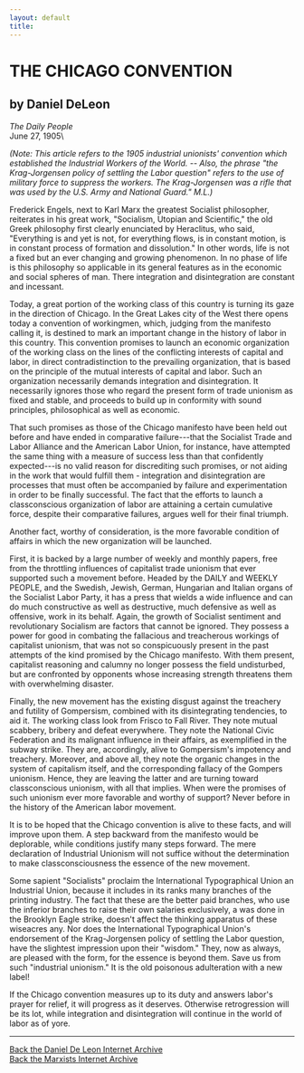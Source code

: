 ```yaml
---
layout: default
title: 
---
```

# THE CHICAGO CONVENTION

## by Daniel DeLeon

*The Daily People*\
June 27, 1905\

*(Note: This article refers to the 1905 industrial unionists' convention
which established the Industrial Workers of the World. \-- Also, the
phrase "the Krag-Jorgensen policy of settling the Labor question" refers
to the use of military force to suppress the workers. The Krag-Jorgensen
was a rifle that was used by the U.S. Army and National Guard." M.L.)*

Frederick Engels, next to Karl Marx the greatest Socialist philosopher,
reiterates in his great work, "Socialism, Utopian and Scientific," the
old Greek philosophy first clearly enunciated by Heraclitus, who said,
"Everything is and yet is not, for everything flows, is in constant
motion, is in constant process of formation and dissolution." In other
words, life is not a fixed but an ever changing and growing phenomenon.
In no phase of life is this philosophy so applicable in its general
features as in the economic and social spheres of man. There integration
and disintegration are constant and incessant.

Today, a great portion of the working class of this country is turning
its gaze in the direction of Chicago. In the Great Lakes city of the
West there opens today a convention of workingmen, which, judging from
the manifesto calling it, is destined to mark an important change in the
history of labor in this country. This convention promises to launch an
economic organization of the working class on the lines of the
conflicting interests of capital and labor, in direct contradistinction
to the prevailing organization, that is based on the principle of the
mutual interests of capital and labor. Such an organization necessarily
demands integration and disintegration. It necessarily ignores those who
regard the present form of trade unionism as fixed and stable, and
proceeds to build up in conformity with sound principles, philosophical
as well as economic.

That such promises as those of the Chicago manifesto have been held out
before and have ended in comparative failure---that the Socialist Trade
and Labor Alliance and the American Labor Union, for instance, have
attempted the same thing with a measure of success less than that
confidently expected---is no valid reason for discrediting such
promises, or not aiding in the work that would fulfill them -
integration and disintegration are processes that must often be
accompanied by failure and experimentation in order to be finally
successful. The fact that the efforts to launch a classconscious
organization of labor are attaining a certain cumulative force, despite
their comparative failures, argues well for their final triumph.

Another fact, worthy of consideration, is the more favorable condition
of affairs in which the new organization will be launched.

First, it is backed by a large number of weekly and monthly papers, free
from the throttling influences of capitalist trade unionism that ever
supported such a movement before. Headed by the DAILY and WEEKLY PEOPLE,
and the Swedish, Jewish, German, Hungarian and Italian organs of the
Socialist Labor Party, it has a press that wields a wide influence and
can do much constructive as well as destructive, much defensive as well
as offensive, work in its behalf. Again, the growth of Socialist
sentiment and revolutionary Socialism are factors that cannot be
ignored. They possess a power for good in combating the fallacious and
treacherous workings of capitalist unionism, that was not so
conspicuously present in the past attempts of the kind promised by the
Chicago manifesto. With them present, capitalist reasoning and calumny
no longer possess the field undisturbed, but are confronted by opponents
whose increasing strength threatens them with overwhelming disaster.

Finally, the new movement has the existing disgust against the treachery
and futility of Gompersism, combined with its disintegrating tendencies,
to aid it. The working class look from Frisco to Fall River. They note
mutual scabbery, bribery and defeat everywhere. They note the National
Civic Federation and its malignant influence in their affairs, as
exemplified in the subway strike. They are, accordingly, alive to
Gompersism's impotency and treachery. Moreover, and above all, they note
the organic changes in the system of capitalism itself, and the
corresponding fallacy of the Gompers unionism. Hence, they are leaving
the latter and are turning toward classconscious unionism, with all that
implies. When were the promises of such unionism ever more favorable and
worthy of support? Never before in the history of the American labor
movement.

It is to be hoped that the Chicago convention is alive to these facts,
and will improve upon them. A step backward from the manifesto would be
deplorable, while conditions justify many steps forward. The mere
declaration of Industrial Unionism will not suffice without the
determination to make classconsciousness the essence of the new
movement.

Some sapient "Socialists" proclaim the International Typographical Union
an Industrial Union, because it includes in its ranks many branches of
the printing industry. The fact that these are the better paid branches,
who use the inferior branches to raise their own salaries exclusively, a
was done in the Brooklyn Eagle strike, doesn't affect the thinking
apparatus of these wiseacres any. Nor does the International
Typographical Union's endorsement of the Krag-Jorgensen policy of
settling the Labor question, have the slightest impression upon their
"wisdom." They, now as always, are pleased with the form, for the
essence is beyond them. Save us from such "industrial unionism." It is
the old poisonous adulteration with a new label!

If the Chicago convention measures up to its duty and answers labor's
prayer for relief, it will progress as it deserves. Otherwise
retrogression will be its lot, while integration and disintegration will
continue in the world of labor as of yore.

------------------------------------------------------------------------

[Back the Daniel De Leon Internet Archive](../../index.htm)\
[Back the Marxists Internet Archive](../../../index.htm)
